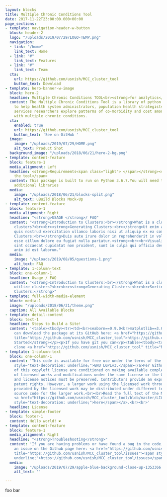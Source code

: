 ```yaml
---
layout: blocks
title: Multiple Chronic Conditions Tool
date: 2017-11-22T23:00:00.000+00:00
page_sections:
- template: navigation-header-w-button
  block: header-2
  logo: "/uploads/2019/07/29/LOGO-TEMP.png"
  navigation:
  - link: "/home"
    link_text: Home
  - link: "#"
    link_text: Features
  - link: "#"
    link_text: Team
  cta:
    url: https://github.com/usnish/MCC_cluster_tool
    button_text: Download
- template: hero-banner-w-image
  block: hero-2
  headline: Multiple Chronic Conditions TOOL<br><strong>for analytics</strong>
  content: The Multiple Chronic Conditions Tool is a library of python tools designed
    to help health system administrators, population health strategists, and health
    services researchers explore patterms of co-morbidity and cost among patients
    with multiple chronic conditions.
  cta:
    enabled: true
    url: https://github.com/usnish/MCC_cluster_tool
    button_text: 'See on GitHub '
  image:
    image: "/uploads/2019/07/29/HOME.png"
    alt_text: Product Shot
  background_image: "/uploads/2018/06/21/hero-2-bg.png"
- template: content-feature
  block: feature-1
  media_alignment: Left
  headline: <strong>Requirements<span class="light"> </span></strong><span class="light">for
    the tool</span>
  content: This package is built to run on Python 3.6.7.You will need the following
    additional libraries
  media:
    image: "/uploads/2018/06/21/blocks-split.png"
    alt_text: uBuild Blocks Mock-Up
- template: content-feature
  block: feature-1
  media_alignment: Right
  headline: "<strong>USAGE </strong>/ FAQ"
  content: "<strong>Introduction to Clusters:<br></strong>What is a cluster? Why utilize
    clusters?<br><br><strong>Generating Clusters:<br></strong>Ut enim ad minim veniam,
    quis nostrud exercitation ullamco laboris nisi ut aliquip ex ea commodo consequat.<br><strong><br>Sorting
    Clusters:<br></strong>Duis aute irure dolor in reprehenderit in voluptate velit
    esse cillum dolore eu fugiat nulla pariatur.<strong><br><br>Visualizing Clusters:<br></strong>Excepteur
    sint occaecat cupidatat non proident, sunt in culpa qui officia deserunt mollit
    anim id est laborum."
  media:
    image: "/uploads/2019/08/05/questions-1.png"
    alt_text: FAQ
- template: 1-column-text
  block: one-column-1
  headline: Usage / FAQ
  content: "<strong>Introduction to Clusters:<br></strong>What is a cluster? <br>Why
    utilize clusters?<br><br><strong>Generating Clusters:<br><br>Sorting Clusters:<br><br>Visualizing
    Clusters:</strong>"
- template: full-width-media-element
  block: media-1
  image: "/uploads/2018/06/21/theme.png"
  caption: All Available Blocks
- template: detail-content
  block: text-1
  headline: Steps to Build a Site!
  content: '<table><tbody><tr><td><br>seaborn==0.9.0<br>matplotlib==3.0.2<br>pandas==0.23.4<br>scipy==1.1.0<br>numpy==1.15.4</td></tr></tbody></table><p><br></p><p>You
    can download the package at its GitHub here: <a href="https://github.com/usnish/MCC_cluster_tool"
    title="https://github.com/usnish/MCC_cluster_tool">https://github.com/usnish/MCC_cluster_tool</a></p><p><br></p><p><strong>Getting
    Started</strong></p><p>If you have git you can</p><table><tbody><tr><td>$ git
    clone <a href="https://github.com/usnish/MCC_cluster_tool" title="https://github.com/usnish/MCC_cluster_tool">https://github.com/usnish/MCC_cluster_tool.git</a></td></tr></tbody></table>'
- template: 1-column-text
  block: one-column-1
  content: 'This code is available for free use under the terms of the <a href="https://www.gnu.org/licenses/lgpl-3.0.en.html"><span
    style="text-decoration: underline;">GNU LGPLv3.</span></a>Per Github: Permissions
    of this copyleft license are conditioned on making available complete source code
    of licensed works and modifications under the same license or the GNU GPLv3. Copyright
    and license notices must be preserved. Contributors provide an express grant of
    patent rights. However, a larger work using the licensed work through interfaces
    provided by the licensed work may be distributed under different terms and without
    source code for the larger work.<br><br>Read the full text of the MCCTool license
    <a href="https://github.com/usnish/MCC_cluster_tool/blob/master/LICENSE"><span
    style="text-decoration: underline;">here</span></a>.<br><br>'
  headline: License
- template: simple-footer
  block: footer-1
  content: Hello world! ❤︎
- template: content-feature
  block: feature-1
  media_alignment: Right
  headline: "<strong>Troubleshooting</strong>"
  content: 'If you are having problems or have found a bug in the code, please raise
    an issue on the Github page here: <a href="https://github.com/usnish/MCC_cluster_tool/issues"
    title="https://github.com/usnish/MCC_cluster_tool/issues"><span style="text-decoration:
    underline;">https://github.com/usnish/MCC_cluster_tool/issues</span></a>'
  media:
    image: "/uploads/2019/07/29/apple-blue-background-close-up-1353366.jpg"
    alt_text: ''

---
```

foo bar
